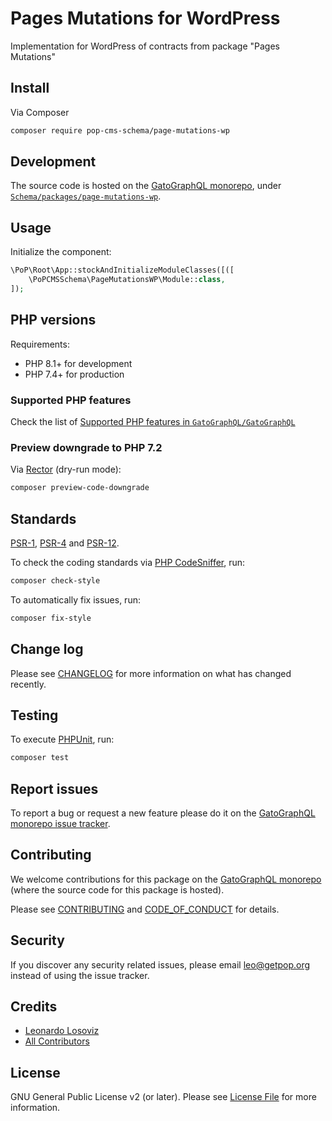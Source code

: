 # Pages Mutations for WordPress

<!--
[![Build Status][ico-travis]][link-travis]
[![Quality Score][ico-code-quality]][link-code-quality]
[![Software License][ico-license]](LICENSE.md)
[![Latest Version on Packagist][ico-version]][link-packagist]
[![Coverage Status][ico-scrutinizer]][link-scrutinizer]
[![Total Downloads][ico-downloads]][link-downloads]
-->

Implementation for WordPress of contracts from package "Pages Mutations"

## Install

Via Composer

``` bash
composer require pop-cms-schema/page-mutations-wp
```

## Development

The source code is hosted on the [GatoGraphQL monorepo](https://github.com/GatoGraphQL/GatoGraphQL), under [`Schema/packages/page-mutations-wp`](https://github.com/GatoGraphQL/GatoGraphQL/tree/master/layers/Schema/packages/page-mutations-wp).

## Usage

Initialize the component:

``` php
\PoP\Root\App::stockAndInitializeModuleClasses([([
    \PoPCMSSchema\PageMutationsWP\Module::class,
]);
```

## PHP versions

Requirements:

- PHP 8.1+ for development
- PHP 7.4+ for production

### Supported PHP features

Check the list of [Supported PHP features in `GatoGraphQL/GatoGraphQL`](https://github.com/GatoGraphQL/GatoGraphQL/blob/master/docs/supported-php-features.md)

### Preview downgrade to PHP 7.2

Via [Rector](https://github.com/rectorphp/rector) (dry-run mode):

```bash
composer preview-code-downgrade
```

## Standards

[PSR-1](https://www.php-fig.org/psr/psr-1), [PSR-4](https://www.php-fig.org/psr/psr-4) and [PSR-12](https://www.php-fig.org/psr/psr-12).

To check the coding standards via [PHP CodeSniffer](https://github.com/squizlabs/PHP_CodeSniffer), run:

``` bash
composer check-style
```

To automatically fix issues, run:

``` bash
composer fix-style
```

## Change log

Please see [CHANGELOG](CHANGELOG.md) for more information on what has changed recently.

## Testing

To execute [PHPUnit](https://phpunit.de/), run:

``` bash
composer test
```

## Report issues

To report a bug or request a new feature please do it on the [GatoGraphQL monorepo issue tracker](https://github.com/GatoGraphQL/GatoGraphQL/issues).

## Contributing

We welcome contributions for this package on the [GatoGraphQL monorepo](https://github.com/GatoGraphQL/GatoGraphQL) (where the source code for this package is hosted).

Please see [CONTRIBUTING](CONTRIBUTING.md) and [CODE_OF_CONDUCT](CODE_OF_CONDUCT.md) for details.

## Security

If you discover any security related issues, please email leo@getpop.org instead of using the issue tracker.

## Credits

- [Leonardo Losoviz][link-author]
- [All Contributors][link-contributors]

## License

GNU General Public License v2 (or later). Please see [License File](LICENSE.md) for more information.

[ico-version]: https://img.shields.io/packagist/v/pop-cms-schema/page-mutations-wp.svg?style=flat-square
[ico-license]: https://img.shields.io/badge/license-GPLv2-brightgreen.svg?style=flat-square
[ico-travis]: https://img.shields.io/travis/pop-cms-schema/page-mutations-wp/master.svg?style=flat-square
[ico-scrutinizer]: https://img.shields.io/scrutinizer/coverage/g/pop-cms-schema/page-mutations-wp.svg?style=flat-square
[ico-code-quality]: https://img.shields.io/scrutinizer/g/pop-cms-schema/page-mutations-wp.svg?style=flat-square
[ico-downloads]: https://img.shields.io/packagist/dt/pop-cms-schema/page-mutations-wp.svg?style=flat-square

[link-packagist]: https://packagist.org/packages/pop-cms-schema/page-mutations-wp
[link-travis]: https://travis-ci.org/pop-cms-schema/page-mutations-wp
[link-scrutinizer]: https://scrutinizer-ci.com/g/pop-cms-schema/page-mutations-wp/code-structure
[link-code-quality]: https://scrutinizer-ci.com/g/pop-cms-schema/page-mutations-wp
[link-downloads]: https://packagist.org/packages/pop-cms-schema/page-mutations-wp
[link-author]: https://github.com/leoloso
[link-contributors]: ../../../../../../contributors
